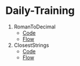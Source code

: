 # Daily-Training
1. RomanToDecimal
    - [Code](https://github.com/anggaputra-ikt/Daily-Training/blob/192e13fe0e49049bae283d9eef836944571c01cf/Source/Library/Library.cs#L10)
    - [Flow](https://github.com/anggaputra-ikt/Daily-Training/blob/master/Source/FlowChart/RomanToDecimal.drawio.png)
2. ClosestStrings
    - [Code](https://github.com/anggaputra-ikt/Daily-Training/blob/52d6a9f630a57641b1fb2e21f3ee22dc78003b6e/Source/Library/Library.cs#L82)
    - [Flow](https://github.com/anggaputra-ikt/Daily-Training/blob/master/Source/FlowChart/ClosestStrings.drawio.png)
